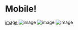 # Mobile!
[image](https://user-images.githubusercontent.com/80763110/173631760-255f172c-e7c4-4056-a12e-1535608e0e74.png)
![image](https://user-images.githubusercontent.com/80763110/173631791-2233bfb5-4063-4d97-9f1d-c5cb5d1a3a61.png)
![image](https://user-images.githubusercontent.com/80763110/173631880-e3b61742-e1dd-4b2f-99a2-dbca41158bfd.png)
![image](https://user-images.githubusercontent.com/80763110/173631911-664c8bad-a074-412b-90cf-d0995b255926.png)

